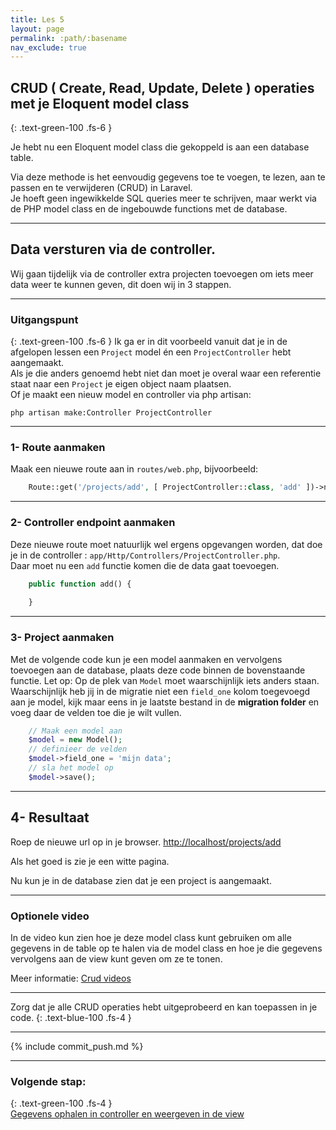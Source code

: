 ```yaml
---
title: Les 5 
layout: page 
permalink: :path/:basename 
nav_exclude: true
---
```


## CRUD ( Create, Read, Update, Delete ) operaties met je Eloquent model class
{: .text-green-100 .fs-6 }

Je hebt nu een Eloquent model class die gekoppeld is aan een database table.

Via deze methode is het eenvoudig gegevens toe te voegen, te lezen, aan te passen en te verwijderen (CRUD) in Laravel.  
Je hoeft geen ingewikkelde SQL queries meer te schrijven, maar werkt via de PHP model class en de ingebouwde functions met de database.

--- 
## Data versturen via de controller.  
Wij gaan tijdelijk via de controller extra projecten toevoegen om iets meer data weer te kunnen geven, dit doen wij in 3 stappen.

---
### Uitgangspunt
{: .text-green-100 .fs-6 }
Ik ga er in dit voorbeeld vanuit dat je in de afgelopen lessen een `Project` model én een `ProjectController` hebt aangemaakt.  
Als je die anders genoemd hebt niet dan moet je overal waar een referentie staat naar een `Project` je eigen object naam plaatsen.  
Of je maakt een nieuw model en controller via php artisan:  
```shell
php artisan make:Controller ProjectController
```

---
### 1- Route aanmaken
Maak een nieuwe route aan in `routes/web.php`, bijvoorbeeld:
```php
    Route::get('/projects/add', [ ProjectController::class, 'add' ])->name('project.add');
```

---
### 2- Controller endpoint aanmaken
Deze nieuwe route moet natuurlijk wel ergens opgevangen worden, dat doe je in de controller : `app/Http/Controllers/ProjectController.php`.  
Daar moet nu een `add` functie komen die de data gaat toevoegen.
```php
    public function add() {
        
    }
```

---
### 3- Project aanmaken
Met de volgende code kun je een model aanmaken en vervolgens toevoegen aan de database, plaats deze code binnen de bovenstaande functie.
Let op:
Op de plek van `Model` moet waarschijnlijk iets anders staan.  
Waarschijnlijk heb jij in de migratie niet een `field_one` kolom toegevoegd aan je model, kijk maar eens in je laatste bestand in de **migration folder** en voeg daar de velden toe die je wilt vullen.  
```php
    // Maak een model aan
    $model = new Model();
    // definieer de velden
    $model->field_one = 'mijn data';
    // sla het model op
    $model->save();
```

---
## 4- Resultaat
Roep de nieuwe url op in je browser. [http://localhost/projects/add](http://localhost/projects/add)

Als het goed is zie je een witte pagina.

Nu kun je in de database zien dat je een project is aangemaakt.


---

### Optionele video
In de video kun zien hoe je deze model class kunt gebruiken om alle gegevens in de table op te halen via de model class en hoe je die gegevens vervolgens aan de view kunt geven om ze te tonen.

Meer informatie: [Crud videos](crud)



---

Zorg dat je alle CRUD operaties hebt uitgeprobeerd en kan toepassen in je code.
{: .text-blue-100 .fs-4 }

---

{% include commit_push.md %}

---
### Volgende stap:
{: .text-green-100 .fs-4 }  
[Gegevens ophalen in controller en weergeven in de view](model-view-loop)


